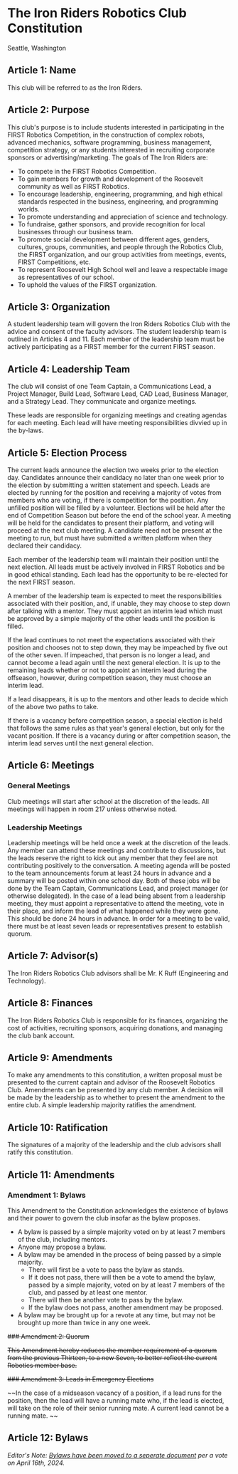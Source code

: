 # The Iron Riders Robotics Club Constitution
Seattle, Washington

## Article 1: Name

This club will be referred to as the Iron Riders.

## Article 2: Purpose

This club's purpose is to include students interested in participating in the FIRST Robotics Competition, in the construction of complex robots, advanced mechanics, software programming,  business management, competition strategy, or any students interested in recruiting corporate sponsors or advertising/marketing. The goals of The Iron Riders are:

* To compete in the FIRST Robotics Competition.
* To gain members for growth and development of the Roosevelt community as well as FIRST Robotics.
* To encourage leadership, engineering, programming, and high ethical standards respected in the business, engineering, and programming worlds.
* To promote understanding and appreciation of science and technology.
* To fundraise, gather sponsors, and provide recognition for local businesses through our business team.
* To promote social development between different ages, genders, cultures, groups, communities, and people through the Robotics Club, the FIRST organization, and our group activities from meetings, events, FIRST Competitions, etc.
* To represent Roosevelt High School well and leave a respectable image as representatives of our school.
* To uphold the values of the FIRST organization.

## Article 3: Organization

A student leadership team will govern the Iron Riders Robotics Club with the advice and consent of the faculty advisors. The student leadership team is outlined in Articles 4 and 11. Each member of the leadership team must be actively participating as a FIRST member for the current FIRST season.

## Article 4: Leadership Team

The club will consist of one Team Captain, a Communications Lead, a Project Manager, Build Lead, Software Lead, CAD Lead, Business Manager, and a Strategy Lead. They communicate and organize meetings.

These leads are responsible for organizing meetings and creating agendas for each meeting. Each lead will have meeting responsibilities divvied up in the by-laws.

## Article 5: Election Process

The current leads announce the election two weeks prior to the election day. Candidates announce their candidacy no later than one week prior to the election by submitting a written statement and speech. Leads are elected by running for the position and receiving a majority of votes from members who are voting, if there is competition for the position. Any unfilled position will be filled by a volunteer. Elections will be held after the end of Competition Season but before the end of the school year. A meeting will be held for the candidates to present their platform, and voting will proceed at the next club meeting. A candidate need not be present at the meeting to run, but must have submitted a written platform when they declared their candidacy.

Each member of the leadership team will maintain their position until the next election. All leads must be actively involved in FIRST Robotics and be in good ethical standing. Each lead has the opportunity to be re-elected for the next FIRST season.

A member of the leadership team is expected to meet the responsibilities associated with their position, and, if unable, they may choose to step down after talking with a mentor. They must appoint an interim lead which must be approved by a simple majority of the other leads until the position is filled.

If the lead continues to not meet the expectations associated with their position and chooses not to step down, they may be impeached by five out of the other seven. If impeached, that person is no longer a lead, and cannot become a lead again until the next general election. It is up to the remaining leads whether or not to appoint an interim lead during the offseason, however, during competition season, they must choose an interim lead.

If a lead disappears, it is up to the mentors and other leads to decide which of the above two paths to take.

If there is a vacancy before competition season, a special election is held that follows the same rules as that year's general election, but only for the vacant position. If there is a vacancy during or after competition season, the interim lead serves until the next general election.

## Article 6: Meetings

### General Meetings

Club meetings will start after school at the discretion of the leads. All meetings will happen in room 217 unless otherwise noted.

### Leadership Meetings

Leadership meetings will be held once a week at the discretion of the leads. Any member can attend these meetings and contribute to discussions, but the leads reserve the right to kick out any member that they feel are not contributing positively to the conversation. A meeting agenda will be posted to the team announcements forum at least 24 hours in advance and a summary will be posted within one school day. Both of these jobs will be done by the Team Captain, Communications Lead, and project manager (or otherwise delegated). In the case of a lead being absent from a leadership meeting, they must appoint a representative to attend the meeting, vote in their place, and inform the lead of what happened while they were gone. This should be done 24 hours in advance. In order for a meeting to be valid, there must be at least seven leads or representatives present to establish quorum.

## Article 7: Advisor(s)

The Iron Riders Robotics Club advisors shall be Mr. K Ruff (Engineering and Technology).

## Article 8: Finances

The Iron Riders Robotics Club is responsible for its finances, organizing the cost of activities, recruiting sponsors, acquiring donations, and managing the club bank account.

## Article 9: Amendments

To make any amendments to this constitution, a written proposal must be presented to the current captain and advisor of the Roosevelt Robotics Club. Amendments can be presented by any club member. A decision will be made by the leadership as to whether to present the amendment to the entire club. A simple leadership majority ratifies the amendment.

## Article 10: Ratification

The signatures of a majority of the leadership and the club advisors shall ratify this constitution.

## Article 11: Amendments

### Amendment 1: Bylaws

This Amendment to the Constitution acknowledges the existence of bylaws and their power to govern the club insofar as the bylaw proposes. 

* A bylaw is passed by a simple majority voted on by at least 7 members of the club, including mentors.
* Anyone may propose a bylaw.
* A bylaw may be amended in the process of being passed by a simple majority.
  * There will first be a vote to pass the bylaw as stands.
  * If it does not pass, there will then be a vote to amend the bylaw, passed by a simple majority, voted on by at least 7 members of the club, and passed by at least one mentor.
  * There will then be another vote to pass by the bylaw.
  * If the bylaw does not pass, another amendment may be proposed.
* A bylaw may be brought up for a revote at any time, but may not be brought up more than twice in any one week.

~~### Amendment 2: Quorum~~

~~This Amendment hereby reduces the member requirement of a quorum from the previous Thirteen, to a new Seven, to better reflect the current Robotics member base.~~

~~### Amendment 3: Leads in Emergency Elections~~

~~In the case of a midseason vacancy of a position, if a lead runs for the position, then the lead will have a running mate who, if the lead is elected, will take on the role of their senior running mate. A current lead cannot be a running mate. ~~

## Article 12: Bylaws

_Editor's Note: [Bylaws have been moved to a seperate document](./Bylaws.md) per a vote on April 16th, 2024._
